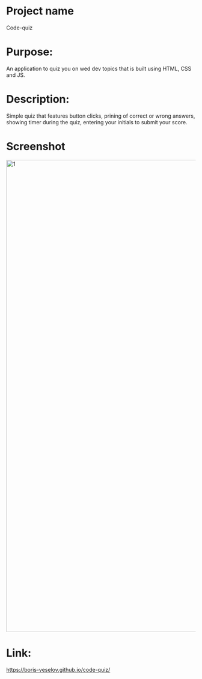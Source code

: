 # Project name

Code-quiz

# Purpose: 

An application to quiz you on wed dev topics that is built using HTML, CSS and JS.

# Description:

Simple quiz that features button clicks, prining of correct or wrong answers, showing timer during the quiz, entering your initials to submit your score.

# Screenshot
<img width="1258" alt="1" src="https://user-images.githubusercontent.com/96749114/168152210-c1718307-e325-4cec-a984-70e80fd89356.png">

# Link: 
https://boris-veselov.github.io/code-quiz/
